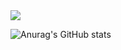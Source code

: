 <img src="https://img.shields.io/badge/Firebase-FFCA28?style=flat-square&logo=firebase&logoColor=white"/>

![Anurag's GitHub stats](https://github-readme-stats.vercel.app/api?username=useonguk&show_icons=dark&theme=tokyonight)
